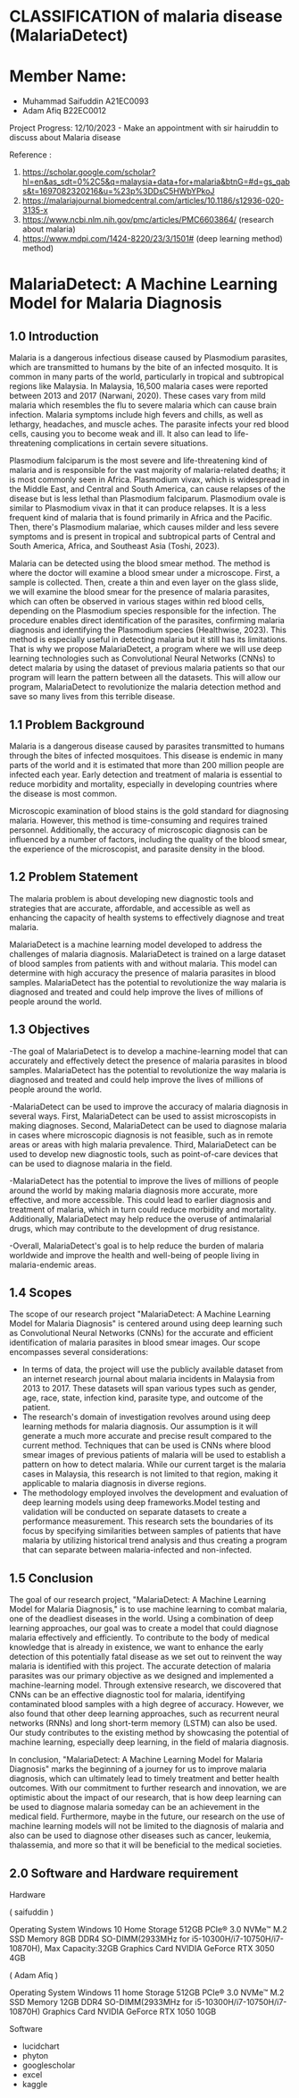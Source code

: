 # CLASSIFICATION of malaria disease (MalariaDetect)

# Member Name:
- Muhammad Saifuddin A21EC0093
- Adam Afiq B22EC0012

Project Progress:
12/10/2023 - Make an appointment with sir hairuddin to discuss about Malaria disease 

Reference : 
1. https://scholar.google.com/scholar?hl=en&as_sdt=0%2C5&q=malaysia+data+for+malaria&btnG=#d=gs_qabs&t=1697082320216&u=%23p%3DDsC5HWbYPkoJ
2. https://malariajournal.biomedcentral.com/articles/10.1186/s12936-020-3135-x
3. https://www.ncbi.nlm.nih.gov/pmc/articles/PMC6603864/ (research about malaria)
4. https://www.mdpi.com/1424-8220/23/3/1501# (deep learning method)
method)
# MalariaDetect: A Machine Learning Model for Malaria Diagnosis

## 1.0 Introduction

Malaria is a dangerous infectious disease caused by Plasmodium parasites, which are transmitted to humans by the bite of an infected mosquito. It is common in many parts of the world, particularly in tropical and subtropical regions like Malaysia. In Malaysia, 16,500 malaria cases were reported between 2013 and 2017 (Narwani, 2020). These cases vary from mild malaria which resembles the flu to severe malaria which can cause brain infection. Malaria symptoms include high fevers and chills, as well as lethargy, headaches, and muscle aches. The parasite infects your red blood cells, causing you to become weak and ill. It also can lead to life-threatening complications in certain severe situations.

Plasmodium falciparum is the most severe and life-threatening kind of malaria and is responsible for the vast majority of malaria-related deaths; it is most commonly seen in Africa. Plasmodium vivax, which is widespread in the Middle East, and Central and South America, can cause relapses of the disease but is less lethal than Plasmodium falciparum. Plasmodium ovale is similar to Plasmodium vivax in that it can produce relapses. It is a less frequent kind of malaria that is found primarily in Africa and the Pacific. Then, there's Plasmodium malariae, which causes milder and less severe symptoms and is present in tropical and subtropical parts of Central and South America, Africa, and Southeast Asia (Toshi, 2023).

Malaria can be detected using the blood smear method. The method is where the doctor will examine a blood smear under a microscope. First, a sample is collected. Then, create a thin and even layer on the glass slide, we will examine the blood smear for the presence of malaria parasites, which can often be observed in various stages within red blood cells, depending on the Plasmodium species responsible for the infection. The procedure enables direct identification of the parasites, confirming malaria diagnosis and identifying the Plasmodium species (Healthwise, 2023). This method is especially useful in detecting malaria but it still has its limitations. That is why we propose MalariaDetect, a program where we will use deep learning technologies such as Convolutional Neural Networks (CNNs) to detect malaria by using the dataset of previous malaria patients so that our program will learn the pattern between all the datasets. This will allow our program, MalariaDetect to revolutionize the malaria detection method and save so many lives from this terrible disease.

## 1.1 Problem Background

Malaria is a dangerous disease caused by parasites transmitted to humans through the bites of infected mosquitoes. This disease is endemic in many parts of the world and it is estimated that more than 200 million people are infected each year. Early detection and treatment of malaria is essential to reduce morbidity and mortality, especially in developing countries where the disease is most common.

Microscopic examination of blood stains is the gold standard for diagnosing malaria. However, this method is time-consuming and requires trained personnel. Additionally, the accuracy of microscopic diagnosis can be influenced by a number of factors, including the quality of the blood smear, the experience of the microscopist, and parasite density in the blood.

## 1.2 Problem Statement

The malaria problem is about developing new diagnostic tools and strategies that are accurate, affordable, and accessible as well as enhancing the capacity of health systems to effectively diagnose and treat malaria.

MalariaDetect is a machine learning model developed to address the challenges of malaria diagnosis. MalariaDetect is trained on a large dataset of blood samples from patients with and without malaria. This model can determine with high accuracy the presence of malaria parasites in blood samples. MalariaDetect has the potential to revolutionize the way malaria is diagnosed and treated and could help improve the lives of millions of people around the world.

## 1.3 Objectives

-The goal of MalariaDetect is to develop a machine-learning model that can accurately and effectively detect the presence of malaria parasites in blood samples. MalariaDetect has the potential to revolutionize the way malaria is diagnosed and treated and could help improve the lives of millions of people around the world.

-MalariaDetect can be used to improve the accuracy of malaria diagnosis in several ways. First, MalariaDetect can be used to assist microscopists in making diagnoses. Second, MalariaDetect can be used to diagnose malaria in cases where microscopic diagnosis is not feasible, such as in remote areas or areas with high malaria prevalence. Third, MalariaDetect can be used to develop new diagnostic tools, such as point-of-care devices that can be used to diagnose malaria in the field.

-MalariaDetect has the potential to improve the lives of millions of people around the world by making malaria diagnosis more accurate, more effective, and more accessible. This could lead to earlier diagnosis and treatment of malaria, which in turn could reduce morbidity and mortality. Additionally, MalariaDetect may help reduce the overuse of antimalarial drugs, which may contribute to the development of drug resistance.

-Overall, MalariaDetect's goal is to help reduce the burden of malaria worldwide and improve the health and well-being of people living in malaria-endemic areas.

## 1.4 Scopes

The scope of our research project "MalariaDetect: A Machine Learning Model for Malaria Diagnosis" is centered around using deep learning such as Convolutional Neural Networks (CNNs) for the accurate and efficient identification of malaria parasites in blood smear images. Our scope encompasses several considerations:
- In terms of data, the project will use the publicly available dataset from an internet research journal about malaria incidents in Malaysia from 2013 to 2017. These datasets will span various types such as gender, age, race, state, infection kind, parasite type, and outcome of the patient.
- The research's domain of investigation revolves around using deep learning methods for malaria diagnosis. Our assumption is it will generate a much more accurate and precise result compared to the current method. Techniques that can be used is CNNs where blood smear images of previous patients of malaria will be used to establish a pattern on how to detect malaria. While our current target is the malaria cases in Malaysia, this research is not limited to that region, making it applicable to malaria diagnosis in diverse regions.
- The methodology employed involves the development and evaluation of deep learning models using deep frameworks.Model testing and validation will be conducted on separate datasets to create a performance measurement. This research sets the boundaries of its focus by specifying similarities between samples of patients that have malaria by utilizing historical trend analysis and thus creating a program that can separate between malaria-infected and non-infected.

## 1.5 Conclusion

The goal of our research project, "MalariaDetect: A Machine Learning Model for Malaria Diagnosis," is to use machine learning to combat malaria, one of the deadliest diseases in the world. Using a combination of deep learning approaches, our goal was to create a model that could diagnose malaria effectively and efficiently. To contribute to the body of medical knowledge that is already in existence, we want to enhance the early detection of this potentially fatal disease as we set out to reinvent the way malaria is identified with this project.
The accurate detection of malaria parasites was our primary objective as we designed and implemented a machine-learning model. Through extensive research, we discovered that CNNs can be an effective diagnostic tool for malaria, identifying contaminated blood samples with a high degree of accuracy. However, we also found that other deep learning approaches, such as recurrent neural networks (RNNs) and long short-term memory (LSTM) can also be used. Our study contributes to the existing method by showcasing the potential of machine learning, especially deep learning, in the field of malaria diagnosis.


In conclusion, "MalariaDetect: A Machine Learning Model for Malaria Diagnosis" marks the beginning of a journey for us to improve malaria diagnosis, which can ultimately lead to timely treatment and better health outcomes. With our commitment to further research and innovation, we are optimistic about the impact of our research, that is how deep learning can be used to diagnose malaria someday can be an achievement in the medical field. Furthermore, maybe in the future, our research on the use of machine learning models will not be limited to the diagnosis of malaria and also can be used to diagnose other diseases such as cancer, leukemia, thalassemia, and more so that it will be beneficial to the medical societies.

## 2.0 Software and Hardware requirement

 Hardware 
 
 ( saifuddin )
 
Operating System
Windows 10 Home
Storage
512GB PCIe® 3.0 NVMe™ M.2 SSD
Memory
8GB DDR4 SO-DIMM(2933MHz for i5-10300H/i7-10750H/i7-10870H), Max Capacity:32GB
Graphics Card
NVIDIA GeForce RTX 3050 4GB

( Adam Afiq )

Operating System
Windows 11 home
Storage
512GB PCIe® 3.0 NVMe™ M.2 SSD
Memory
12GB DDR4 SO-DIMM(2933MHz for i5-10300H/i7-10750H/i7-10870H)
Graphics Card
NVIDIA GeForce RTX 1050 10GB

Software
- lucidchart
- phyton
- googlescholar
- excel
- kaggle
